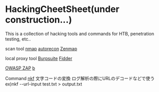 # HackingCheetSheet(under construction...)
This is a collection of hacking tools and commands for HTB, penetration testing, etc..

scan tool
[nmap]()
[autorecon]()
[Zenmap]()

local proxy tool
[Burpsuite]()
[Fidder]()

[OWASP ZAP]()
[ b]()
[]()
[]()
[]()

Command
[nkf]()
  文字コードの変換
  ログ解析の際にURLのデコードなどで使う
  ex)nkf --url-input test.txt > output.txt
